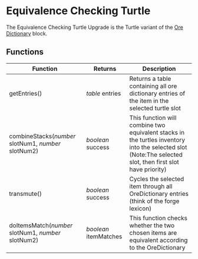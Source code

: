 # Equivalence Checking Turtle

The Equivalence Checking Turtle Upgrade is the Turtle variant of the [Ore Dictionary](/peripherals/ore_dictionary/)
 block. 

## Functions
| Function | Returns | Description |
|----------|---------|-------------|
|getEntries()|_table_ entries|Returns a table containing all ore dictionary entries of the item in the selected turtle slot|
|combineStacks(_number_ slotNum1, _number_ slotNum2)|_boolean_ success|This function will combine two equivalent stacks in the turtles inventory into the selected slot (Note:The selected slot, then first slot have priority)|
|transmute()|_boolean_ success|Cycles the selected item through all OreDictionary entries (think of the forge lexicon)|
|doItemsMatch(_number_ slotNum1, _number_ slotNum2)|_boolean_ itemMatches|This function checks whether the two chosen items are equivalent according to the OreDictionary|